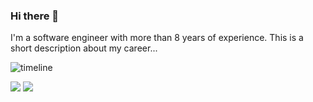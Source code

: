 ### Hi there 👋

I'm a software engineer with more than 8 years of experience. This is a short description about my career...

![timeline](https://user-images.githubusercontent.com/14978705/119958079-f884ec00-bfa2-11eb-8638-5c7a510787e3.png)

<img align="center" valign="top" src="https://github-readme-stats.vercel.app/api?username=quetool&count_private=true&show_icons=true&theme=swift" />
<img align="center" valign="top" src="https://github-readme-stats.vercel.app/api/top-langs/?username=quetool&hide=html&langs_count=20&layout=compact&theme=swift" />